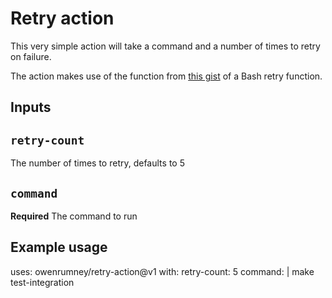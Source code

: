 # Retry action

This very simple action will take a command and a number of times to retry on failure. 

The action makes use of the function from [this gist](https://gist.github.com/sj26/88e1c6584397bb7c13bd11108a579746) of a Bash retry function.

## Inputs

## `retry-count`

The number of times to retry, defaults to 5

## `command`

**Required** The command to run

## Example usage

uses: owenrumney/retry-action@v1
with:
  retry-count: 5
  command: |
    make test-integration